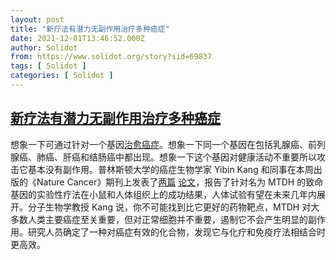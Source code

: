 ```yaml
---
layout: post
title: "新疗法有潜力无副作用治疗多种癌症"
date: 2021-12-01T13:46:52.000Z
author: Solidot
from: https://www.solidot.org/story?sid=69837
tags: [ Solidot ]
categories: [ Solidot ]
---
```

<!--1638366412000-->
[新疗法有潜力无副作用治疗多种癌症](https://www.solidot.org/story?sid=69837)
------

<div>
想象一下可通过针对一个基因<a href="https://www.princeton.edu/news/2021/11/29/new-cancer-therapy-yibin-kangs-lab-holds-potential-switch-major-cancer-types">治愈癌症</a>。想象一下同一个基因在包括乳腺癌、前列腺癌、肺癌、肝癌和结肠癌中都出现。想象一下这个基因对健康活动不重要所以攻击它基本没有副作用。普林斯顿大学的癌症生物学家 Yibin Kang 和同事在本周出版的《Nature Cancer》期刊上发表了<a href="https://www.nature.com/articles/s43018-021-00279-5" target="_blank">两篇</a> <a href="https://www.nature.com/articles/s43018-021-00280-y">论文</a>，报告了针对名为 MTDH 的致命基因的实验性疗法在小鼠和人体组织上的成功结果，人体试验有望在未来几年内展开。分子生物学教授 Kang 说，你不可能找到比它更好的药物靶点，MTDH 对大多数人类主要癌症至关重要，但对正常细胞并不重要，遏制它不会产生明显的副作用。研究人员确定了一种对癌症有效的化合物，发现它与化疗和免疫疗法相结合时更高效。
</div>
